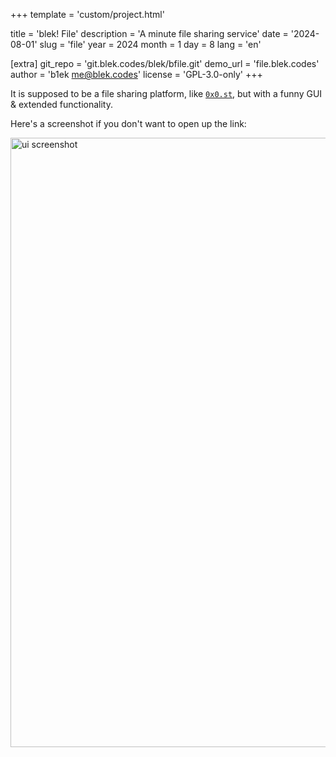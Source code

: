 +++
template = 'custom/project.html'

title = 'blek! File'
description = 'A minute file sharing service'
date = '2024-08-01'
slug = 'file'
year = 2024
month = 1
day = 8
lang = 'en'

[extra]
git_repo = 'git.blek.codes/blek/bfile.git'
demo_url = 'file.blek.codes'
author = 'b1ek <me@blek.codes>'
license = 'GPL-3.0-only'
+++

It is supposed to be a file sharing platform, like [`0x0.st`](https://0x0.st), but with a funny GUI & extended functionality.

Here's a screenshot if you don't want to open up the link:

<img alt='ui screenshot' src='/content/file_ui.webp' height='975px' width='835px' />